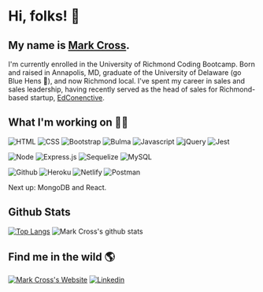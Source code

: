 # Hi, folks! 👋

## My name is [Mark Cross](https://markdcross.me).

I'm currently enrolled in the University of Richmond Coding Bootcamp. Born and raised in Annapolis, MD, graduate of the University of Delaware (go Blue Hens 🐓), and now Richmond local. I've spent my career in sales and sales leadership, having recently served as the head of sales for Richmond-based startup, [EdConenctive](https://www.edconnective.com/ 'EdConnective').

## What I'm working on <g-emoji class="g-emoji" alias="man_technologist" fallback-src="https://github.githubassets.com/images/icons/emoji/unicode/1f468-1f4bb.png">👨‍💻</g-emoji>

![HTML](https://img.shields.io/badge/Code-HTML-informational?style=flat&logo=html5&logoColor=white&color=2bbc8a) ![CSS](https://img.shields.io/badge/Code-CSS-informational?style=flat&logo=css3&logoColor=white&color=2bbc8a) ![Bootstrap](https://img.shields.io/badge/Library-Bootstrap-informational?style=flat&logo=bootstrap&logoColor=white&color=2bbc8a) ![Bulma](https://img.shields.io/badge/Library-Bulma-informational?style=flat&logo=Bulma&logoColor=white&color=2bbc8a)
![Javascript](https://img.shields.io/badge/Code-Javascript-informational?style=flat&logo=javascript&logoColor=white&color=2bbc8a) ![jQuery](https://img.shields.io/badge/Library-jQuery-informational?style=flat&logo=jQuery&logoColor=white&color=2bbc8a) ![Jest](https://img.shields.io/badge/Framework-Jest-informational?style=flat&logo=Jest&logoColor=white&color=2bbc8a)

![Node](https://img.shields.io/badge/Backend-Node.js-informational?style=flat&logo=node.js&logoColor=white&color=2bbc8a) ![Express.js](https://img.shields.io/badge/Framework-Express.js-informational?style=flat&logo=Express&logoColor=white&color=2bbc8a) ![Sequelize](https://img.shields.io/badge/ORM-Sequelize-informational?style=flat&logo=Sequelize&logoColor=white&color=2bbc8a)
![MySQL](https://img.shields.io/badge/Database-MySQL-informational?style=flat&logo=mysql&logoColor=white&color=2bbc8a)

![Github](https://img.shields.io/badge/Stack-GitHub-informational?style=flat&logo=Github&logoColor=white&color=2bbc8a) ![Heroku](https://img.shields.io/badge/Stack-Heroku-informational?style=flat&logo=Heroku&logoColor=white&color=2bbc8a) ![Netlify](https://img.shields.io/badge/Stack-Netlify-informational?style=flat&logo=Netlify&logoColor=white&color=2bbc8a) ![Postman](https://img.shields.io/badge/Stack-Postman-informational?style=flat&logo=postman&logoColor=white&color=2bbc8a)

Next up: MongoDB and React.

## Github Stats

[![Top Langs](https://github-readme-stats.vercel.app/api/top-langs/?username=markdcross)](https://github.com/anuraghazra/github-readme-stats) ![Mark Cross's github stats](https://github-readme-stats.vercel.app/api?username=markdcross&show_icons=true)

## Find me in the wild 🌎

[![Mark Cross's Website](https://img.icons8.com/bubbles/50/000000/domain.png)](https://markdcross.me) [![Linkedin](https://img.icons8.com/officel/40/000000/linkedin.png)](https://www.linkedin.com/in/markdcross/)

<!--
**markdcross/markdcross** is a ✨ _special_ ✨ repository because its `README.md` (this file) appears on your GitHub profile.
<img src=""/>
